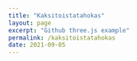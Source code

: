 ```yaml
---
title: "Kaksitoistatahokas"
layout: page
excerpt: "Github three.js example"
permalink: /kaksitoistatahokas
date: 2021-09-05
---
```


<script defer="defer" src="assets/js/runtime.d0db042e1329d1f65760.js">
</script>
<script defer="defer" src="assets/js/index.b8b1262800b769c4299c.js">
</script>

